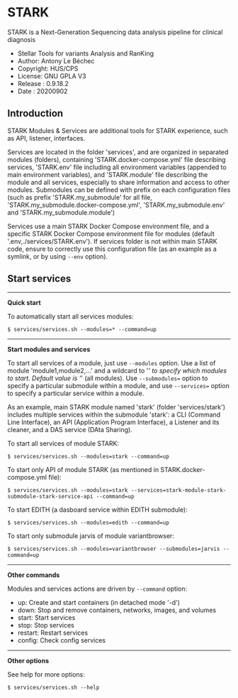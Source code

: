 STARK
============
STARK is a Next-Generation Sequencing data analysis pipeline for clinical diagnosis
* Stellar Tools for variants Analysis and RanKing
* Author: Antony Le Béchec
* Copyright: HUS/CPS
* License: GNU GPLA V3
* Release : 0.9.18.2
* Date : 20200902




Introduction
---------------

STARK Modules & Services are additional tools for STARK experience, such as API, listener, interfaces.

Services are located in the folder 'services', and are organized in separated modules (folders), containing 'STARK.docker-compose.yml' file describing services, 'STARK.env' file including all environment variables (appended to main environment variables), and 'STARK.module' file describing the module and all services, especially to share information and access to other modules. Submodules can be defined with prefix on each configuration files (such as prefix 'STARK.my_submodule' for all file, 'STARK.my_submodule.docker-compose.yml', 'STARK.my_submodule.env' and 'STARK.my_submodule.module')

Services use a main STARK Docker Compose environment file, and a specific STARK Docker Compose environment file for modules (default '.env,./services/STARK.env'). If services folder is not within main STARK code, ensure to correctly use this configuration file (as an example as a symlink, or by using ```--env``` option).


Start services
----------------

---
**Quick start**

To automatically start all services modules:

```
$ services/services.sh --modules=* --command=up
```

---
**Start modules and services**

To start all services of a module, just use ```--modules``` option.
Use a list of module 'module1,module2,...' and a wildcard to '*' to specify which modules to start. Default value is '*' (all modules).
Use ```--submodules=``` option to specify a particular submodule within a module, and use ```--services=``` option to specify a particular service within a module.

As an example, main STARK module named 'stark' (folder 'services/stark') includes multiple services within the submodule 'stark': a CLI (Command Line Interface), an API (Application Program Interface), a Listener and its cleaner, and a DAS service (DAta Sharing).

To start all services of module STARK:
```
$ services/services.sh --modules=stark --command=up
```

To start only API of module STARK (as mentioned in STARK.docker-compose.yml file):
```
$ services/services.sh --modules=stark --services=stark-module-stark-submodule-stark-service-api --command=up
```

To start EDITH (a dasboard service within EDITH submodule):
```
$ services/services.sh --modules=edith --command=up
```

To start only submodule jarvis of module variantbrowser:
```
$ services/services.sh --modules=variantbrowser --submodules=jarvis --command=up
```


---
**Other commands**

Modules and services actions are driven by ```--command``` option:
- up: Create and start containers (in detached mode '-d')
- down: Stop and remove containers, networks, images, and volumes
- start: Start services
- stop: Stop services
- restart: Restart services
- config: Check config services

---
**Other options**

See help for more options:
```
$ services/services.sh --help
```

